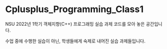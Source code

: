 # Cplusplus_Programming_Class1
NSU 2022년 1학기 객체지향(C++) 프로그래밍 실습 과제 코드를 모아 놓은 공간입니다.

수업 중에 수행한 실습이 아닌, 학생들에게 숙제로 내어진 실습 과제들입니다.

